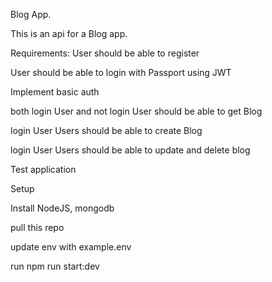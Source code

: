 Blog App.

This is an api for a Blog app.

Requirements:
User should be able to register

User should be able to login with Passport using JWT

Implement basic auth

both login User  and not login User should be able to get Blog

login User Users should be able to create Blog

login User Users should be able to update and delete blog

Test application

Setup

Install NodeJS, mongodb

pull this repo

update env with example.env

run npm run start:dev
